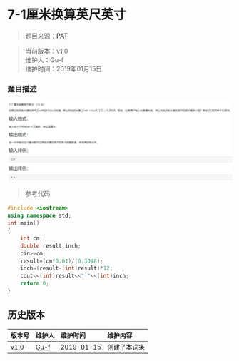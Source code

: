 # 7-1厘米换算英尺英寸  

>题目来源：[PAT](https://pintia.cn/)  



>当前版本：v1.0  
>维护人：Gu-f  
>维护时间：2019年01月15日  


### 题目描述  
![description](/wiki/image/cprogram/001-item.jpg)  


>参考代码  

```C++
#include <iostream>
using namespace std;
int main()
{
    int cm;
    double result,inch;
    cin>>cm;
    result=(cm*0.01)/(0.3048);
    inch=(result-(int)result)*12;
    cout<<(int)result<<" "<<(int)inch;
    return 0;
}
```

## 历史版本

| 版本号 | 维护人 |维护时间 |维护内容|
| :- | :- | :-| :- |
| v1.0 | [Gu-f](https://Gu-f.github.io/) |2019-01-15|创建了本词条|
